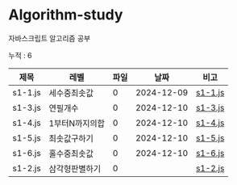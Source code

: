 
# Algorithm-study

자바스크립트 알고리즘 공부

누적 : 6

| 제목 | 레벨 | 파일 | 날짜 | 비고 |
| --- | --- | -- | -- | --- |
| s1-1.js | 세수중최솟값 | 0 | 2024-12-09 | [s1-1.js](./section-1/s1-1.js) |
| s1-3.js | 연필개수 | 0 | 2024-12-10 | [s1-3.js](./section-1/s1-3.js) |
| s1-4.js | 1부터N까지의합 | 0 | 2024-12-10 | [s1-4.js](./section-1/s1-4.js) |
| s1-5.js | 최솟값구하기 | 0 | 2024-12-10 | [s1-5.js](./section-1/s1-5.js) |
| s1-6.js | 홀수중최솟값 | 0 | 2024-12-10 | [s1-6.js](./section-1/s1-6.js) |
| s1-2.js | 삼각형판별하기 | 0 |  | [s1-2.js](./section-1/s1-2.js) |
